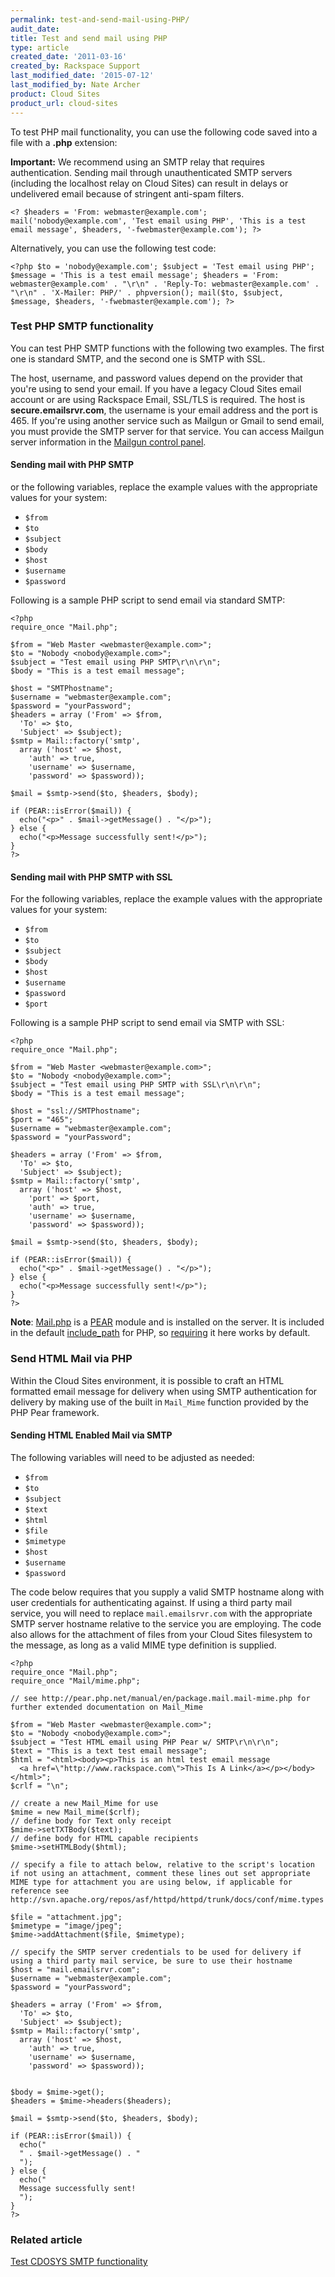 ```yaml
---
permalink: test-and-send-mail-using-PHP/
audit_date:
title: Test and send mail using PHP
type: article
created_date: '2011-03-16'
created_by: Rackspace Support
last_modified_date: '2015-07-12'
last_modified_by: Nate Archer
product: Cloud Sites
product_url: cloud-sites
---
```


To test PHP mail functionality, you can use the following code saved
into a file with a **.php** extension:

**Important:** We recommend using an SMTP relay that requires
authentication. Sending mail through unauthenticated SMTP servers
(including the localhost relay on Cloud Sites) can result in delays or
undelivered email because of stringent anti-spam filters.

    <? $headers = 'From: webmaster@example.com'; mail('nobody@example.com', 'Test email using PHP', 'This is a test email message', $headers, '-fwebmaster@example.com'); ?>

Alternatively, you can use the following test code:

    <?php $to = 'nobody@example.com'; $subject = 'Test email using PHP'; $message = 'This is a test email message'; $headers = 'From: webmaster@example.com' . "\r\n" . 'Reply-To: webmaster@example.com' . "\r\n" . 'X-Mailer: PHP/' . phpversion(); mail($to, $subject, $message, $headers, '-fwebmaster@example.com'); ?>

### Test PHP SMTP functionality

You can test PHP SMTP functions with the following two examples. The
first one is standard SMTP, and the second one is SMTP with SSL.

The host, username, and password values depend on the provider that
you're using to send your email. If you have a legacy Cloud Sites email
account or are using Rackspace Email, SSL/TLS is required. The host is
**secure.emailsrvr.com**, the username is your email address and the port is 465. If you're using another service such as Mailgun or Gmail to send email, you
must provide the SMTP server for that service. You can access Mailgun
server information in the [Mailgun control panel](https://mailgun.com/sessions/new).

#### Sending mail with PHP SMTP

or the following variables, replace the example values with the
appropriate values for your system:

-  `$from`
-  `$to`
-  `$subject`
-  `$body`
-  `$host`
-  `$username`
-  `$password`  

Following is a sample PHP script to send email via standard SMTP:

    <?php
    require_once "Mail.php";

    $from = "Web Master <webmaster@example.com>";
    $to = "Nobody <nobody@example.com>";
    $subject = "Test email using PHP SMTP\r\n\r\n";
    $body = "This is a test email message";

    $host = "SMTPhostname";
    $username = "webmaster@example.com";
    $password = "yourPassword";
    $headers = array ('From' => $from,
      'To' => $to,
      'Subject' => $subject);
    $smtp = Mail::factory('smtp',
      array ('host' => $host,
        'auth' => true,
        'username' => $username,
        'password' => $password));

    $mail = $smtp->send($to, $headers, $body);

    if (PEAR::isError($mail)) {
      echo("<p>" . $mail->getMessage() . "</p>");
    } else {
      echo("<p>Message successfully sent!</p>");
    }
    ?>


#### Sending mail with PHP SMTP with SSL

For the following variables, replace the example values with the appropriate values for your system:

-   `$from`
-   `$to`
-   `$subject`
-   `$body`
-   `$host`
-   `$username`
-   `$password`
-   `$port`

Following is a sample PHP script to send email via SMTP with SSL:

    <?php
    require_once "Mail.php";

    $from = "Web Master <webmaster@example.com>";
    $to = "Nobody <nobody@example.com>";
    $subject = "Test email using PHP SMTP with SSL\r\n\r\n";
    $body = "This is a test email message";

    $host = "ssl://SMTPhostname";
    $port = "465";
    $username = "webmaster@example.com";
    $password = "yourPassword";

    $headers = array ('From' => $from,
      'To' => $to,
      'Subject' => $subject);
    $smtp = Mail::factory('smtp',
      array ('host' => $host,
        'port' => $port,
        'auth' => true,
        'username' => $username,
        'password' => $password));

    $mail = $smtp->send($to, $headers, $body);

    if (PEAR::isError($mail)) {
      echo("<p>" . $mail->getMessage() . "</p>");
    } else {
      echo("<p>Message successfully sent!</p>");
    }
    ?>

**Note**: [Mail.php](http://pear.php.net/package/Mail) is a [PEAR](http://pear.php.net/) module and is installed on the server. It is included in the default [include\_path](http://www.php.net/manual/en/ini.core.php) for PHP, so [requiring](http://php.net/manual/en/function.require.php) it here works by default.

### Send HTML Mail via PHP

Within the Cloud Sites environment, it is possible to craft an HTML formatted email message for delivery when using SMTP authentication for delivery by making use of the built in `Mail_Mime` function provided by the PHP Pear framework.

#### Sending HTML Enabled Mail via SMTP

The following variables will need to be adjusted as needed:

-  `$from`
-  `$to`
-  `$subject`
-  `$text`
-  `$html`
-  `$file`
-  `$mimetype`
-  `$host`
-  `$username`
-  `$password`

The code below requires that you supply a valid SMTP hostname along with user credentials for authenticating against. If using a third party mail service, you will need to replace `mail.emailsrvr.com` with the appropriate SMTP server hostname relative to the service you are employing. The code also allows for the attachment of files from your Cloud Sites filesystem to the message, as long as a valid MIME type definition is supplied.

    <?php
    require_once "Mail.php";
    require_once "Mail/mime.php";

    // see http://pear.php.net/manual/en/package.mail.mail-mime.php for further extended documentation on Mail_Mime

    $from = "Web Master <webmaster@example.com>";
    $to = "Nobody <nobody@example.com>";
    $subject = "Test HTML email using PHP Pear w/ SMTP\r\n\r\n";
    $text = "This is a text test email message";
    $html = "<html><body><p>This is an html test email message
      <a href=\"http://www.rackspace.com\">This Is A Link</a></p></body></html>";
    $crlf = "\n";

    // create a new Mail_Mime for use
    $mime = new Mail_mime($crlf);
    // define body for Text only receipt
    $mime->setTXTBody($text);
    // define body for HTML capable recipients
    $mime->setHTMLBody($html);

    // specify a file to attach below, relative to the script's location if not using an attachment, comment these lines out set appropriate MIME type for attachment you are using below, if applicable for reference see http://svn.apache.org/repos/asf/httpd/httpd/trunk/docs/conf/mime.types

    $file = "attachment.jpg";
    $mimetype = "image/jpeg";
    $mime->addAttachment($file, $mimetype);

    // specify the SMTP server credentials to be used for delivery if using a third party mail service, be sure to use their hostname
    $host = "mail.emailsrvr.com";
    $username = "webmaster@example.com";
    $password = "yourPassword";

    $headers = array ('From' => $from,
      'To' => $to,
      'Subject' => $subject);
    $smtp = Mail::factory('smtp',
      array ('host' => $host,
        'auth' => true,
        'username' => $username,
        'password' => $password));


    $body = $mime->get();
    $headers = $mime->headers($headers);

    $mail = $smtp->send($to, $headers, $body);

    if (PEAR::isError($mail)) {
      echo("
      " . $mail->getMessage() . "
      ");
    } else {
      echo("
      Message successfully sent!
      ");
    }
    ?>


### Related article

[Test CDOSYS SMTP functionality](/how-to/test-cdosys-smtp-functionality)
